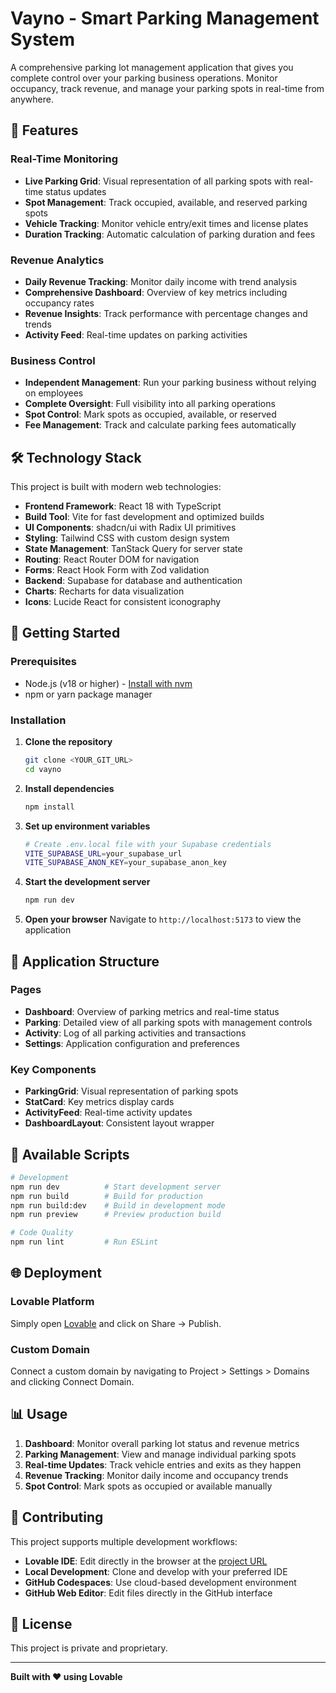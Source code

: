 # Vayno - Smart Parking Management System

A comprehensive parking lot management application that gives you complete control over your parking business operations. Monitor occupancy, track revenue, and manage your parking spots in real-time from anywhere.

## 🚗 Features

### Real-Time Monitoring

- **Live Parking Grid**: Visual representation of all parking spots with real-time status updates
- **Spot Management**: Track occupied, available, and reserved parking spots
- **Vehicle Tracking**: Monitor vehicle entry/exit times and license plates
- **Duration Tracking**: Automatic calculation of parking duration and fees

### Revenue Analytics

- **Daily Revenue Tracking**: Monitor daily income with trend analysis
- **Comprehensive Dashboard**: Overview of key metrics including occupancy rates
- **Revenue Insights**: Track performance with percentage changes and trends
- **Activity Feed**: Real-time updates on parking activities

### Business Control

- **Independent Management**: Run your parking business without relying on employees
- **Complete Oversight**: Full visibility into all parking operations
- **Spot Control**: Mark spots as occupied, available, or reserved
- **Fee Management**: Track and calculate parking fees automatically

## 🛠️ Technology Stack

This project is built with modern web technologies:

- **Frontend Framework**: React 18 with TypeScript
- **Build Tool**: Vite for fast development and optimized builds
- **UI Components**: shadcn/ui with Radix UI primitives
- **Styling**: Tailwind CSS with custom design system
- **State Management**: TanStack Query for server state
- **Routing**: React Router DOM for navigation
- **Forms**: React Hook Form with Zod validation
- **Backend**: Supabase for database and authentication
- **Charts**: Recharts for data visualization
- **Icons**: Lucide React for consistent iconography

## 🚀 Getting Started

### Prerequisites

- Node.js (v18 or higher) - [Install with nvm](https://github.com/nvm-sh/nvm#installing-and-updating)
- npm or yarn package manager

### Installation

1. **Clone the repository**

   ```bash
   git clone <YOUR_GIT_URL>
   cd vayno
   ```

2. **Install dependencies**

   ```bash
   npm install
   ```

3. **Set up environment variables**

   ```bash
   # Create .env.local file with your Supabase credentials
   VITE_SUPABASE_URL=your_supabase_url
   VITE_SUPABASE_ANON_KEY=your_supabase_anon_key
   ```

4. **Start the development server**

   ```bash
   npm run dev
   ```

5. **Open your browser**
   Navigate to `http://localhost:5173` to view the application

## 📱 Application Structure

### Pages

- **Dashboard**: Overview of parking metrics and real-time status
- **Parking**: Detailed view of all parking spots with management controls
- **Activity**: Log of all parking activities and transactions
- **Settings**: Application configuration and preferences

### Key Components

- **ParkingGrid**: Visual representation of parking spots
- **StatCard**: Key metrics display cards
- **ActivityFeed**: Real-time activity updates
- **DashboardLayout**: Consistent layout wrapper

## 🔧 Available Scripts

```bash
# Development
npm run dev          # Start development server
npm run build        # Build for production
npm run build:dev    # Build in development mode
npm run preview      # Preview production build

# Code Quality
npm run lint         # Run ESLint
```

## 🌐 Deployment

### Lovable Platform

Simply open [Lovable](https://lovable.dev/projects/60dbe269-653e-4a45-92f5-aa61aeece90f) and click on Share → Publish.

### Custom Domain

Connect a custom domain by navigating to Project > Settings > Domains and clicking Connect Domain.

## 📊 Usage

1. **Dashboard**: Monitor overall parking lot status and revenue metrics
2. **Parking Management**: View and manage individual parking spots
3. **Real-time Updates**: Track vehicle entries and exits as they happen
4. **Revenue Tracking**: Monitor daily income and occupancy trends
5. **Spot Control**: Mark spots as occupied or available manually

## 🤝 Contributing

This project supports multiple development workflows:

- **Lovable IDE**: Edit directly in the browser at the [project URL](https://lovable.dev/projects/60dbe269-653e-4a45-92f5-aa61aeece90f)
- **Local Development**: Clone and develop with your preferred IDE
- **GitHub Codespaces**: Use cloud-based development environment
- **GitHub Web Editor**: Edit files directly in the GitHub interface

## 📄 License

This project is private and proprietary.

---

**Built with ❤️ using Lovable**
